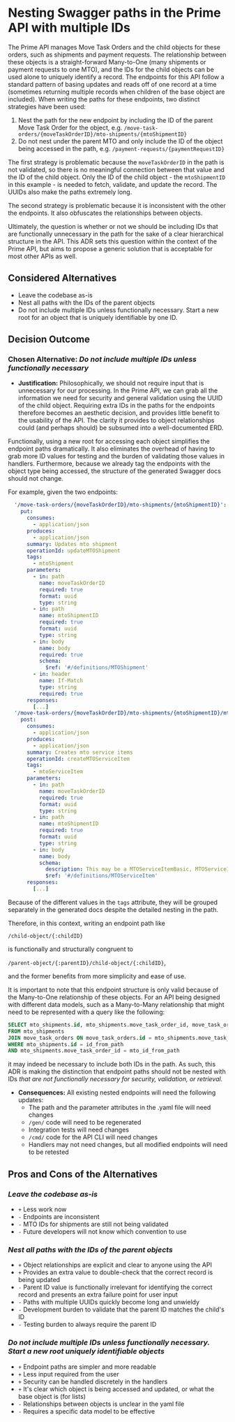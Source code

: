 # Nesting Swagger paths in the Prime API with multiple IDs

The Prime API manages Move Task Orders and the child objects for these orders, such as shipments and payment requests.
The relationship between these objects is a straight-forward Many-to-One (many shipments or payment requests
to one MTO), and the IDs for the child objects can be used alone to uniquely identify a record. The endpoints for this
API follow a standard pattern of basing updates and reads off of one record at a time (sometimes returning multiple
records when children of the base object are included). When writing the paths for these endpoints, two distinct
strategies have been used:

1. Nest the path for the new endpoint by including the ID of the parent Move Task Order for the object, e.g.
`/move-task-orders/{moveTaskOrderID}/mto-shipments/{mtoShipmentID}`
2. Do not nest under the parent MTO and only include the ID of the object being accessed in the path, e.g.
`/payment-requests/{paymentRequestID}`

The first strategy is problematic because the `moveTaskOrderID` in the path is not validated, so there is no meaningful
connection between that value and the ID of the child object. Only the ID of the child object - the `mtoShipmentID` in
this example - is needed to fetch, validate, and update the record. The UUIDs also make the paths extremely long.

The second strategy is problematic because it is inconsistent with the other the endpoints. It also obfuscates the
relationships between objects.

Ultimately, the question is whether or not we should be including IDs that are functionally unnecessary in the path for
the sake of a clear hierarchical structure in the API. This ADR sets this question within the context of the Prime API,
but aims to propose a generic solution that is acceptable for most other APIs as well.

## Considered Alternatives

* Leave the codebase as-is
* Nest all paths with the IDs of the parent objects
* Do not include multiple IDs unless functionally necessary. Start a new root for an object that is uniquely
identifiable by one ID.

## Decision Outcome

### Chosen Alternative: *Do not include multiple IDs unless functionally necessary*

* **Justification:** Philosophically, we should not require input that is unnecessary for our processing. In the Prime
API, we can grab all the information we need for security and general validation using the UUID of the child object.
Requiring extra IDs in the paths for the endpoints therefore becomes an aesthetic decision, and provides little benefit
to the usability of the API. The clarity it provides to object relationships could (and perhaps should) be subsumed into
a well-documented ERD.

Functionally, using a new root for accessing each object simplifies the endpoint paths dramatically. It also eliminates
the overhead of having to grab more ID values for testing and the burden of validating those values in handlers.
Furthermore, because we already tag the endpoints with the object type being accessed, the structure of the generated
Swagger docs should not change.

For example, given the two endpoints:

```yaml
  '/move-task-orders/{moveTaskOrderID}/mto-shipments/{mtoShipmentID}':
    put:
      consumes:
        - application/json
      produces:
        - application/json
      summary: Updates mto shipment
      operationId: updateMTOShipment
      tags:
        - mtoShipment
      parameters:
        - in: path
          name: moveTaskOrderID
          required: true
          format: uuid
          type: string
        - in: path
          name: mtoShipmentID
          required: true
          format: uuid
          type: string
        - in: body
          name: body
          required: true
          schema:
            $ref: '#/definitions/MTOShipment'
        - in: header
          name: If-Match
          type: string
          required: true
      responses:
        [...]
  '/move-task-orders/{moveTaskOrderID}/mto-shipments/{mtoShipmentID}/mto-service-items':
    post:
      consumes:
        - application/json
      produces:
        - application/json
      summary: Creates mto service items
      operationId: createMTOServiceItem
      tags:
        - mtoServiceItem
      parameters:
        - in: path
          name: moveTaskOrderID
          required: true
          format: uuid
          type: string
        - in: path
          name: mtoShipmentID
          required: true
          format: uuid
          type: string
        - in: body
          name: body
          schema:
            description: This may be a MTOServiceItemBasic, MTOServiceItemDOFSIT or etc.
            $ref: '#/definitions/MTOServiceItem'
      responses:
        [...]
```

Because of the different values in the `tags` attribute, they will be grouped separately in the generated docs despite
the detailed nesting in the path.

Therefore, in this context, writing an endpoint path like

`/child-object/{:childID}`

is functionally and structurally congruent to

`/parent-object/{:parentID}/child-object/{:childID}`,

and the former benefits from more simplicity and ease of use.

It is important to note that this endpoint structure is only valid because of the Many-to-One relationship of these
objects. For an API being designed with different data models, such as a Many-to-Many relationship that might need to be
represented with a query like the following:

```sql
SELECT mto_shipments.id, mto_shipments.move_task_order_id, move_task_orders.available_to_prime
FROM mto_shipments
JOIN move_task_orders ON move_task_orders.id = mto_shipments.move_task_order_id
WHERE mto_shipments.id = id_from_path
AND mto_shipments.move_task_order_id = mto_id_from_path
```

it may indeed be necessary to include both IDs in the path. As such, this ADR is making the distinction that endpoint
paths should not be nested with IDs *that are not functionally necessary for security, validation, or retrieval.*

* **Consequences:** All existing nested endpoints will need the following updates:
  * The path and the parameter attributes in the .yaml file will need changes
  * `/gen/` code will need to be regenerated
  * Integration tests will need changes
  * `/cmd/` code for the API CLI will need changes
  * Handlers may not need changes, but all modified endpoints will need to be retested

## Pros and Cons of the Alternatives

### *Leave the codebase as-is*

* `+` Less work now
* `-` Endpoints are inconsistent
* `-` MTO IDs for shipments are still not being validated
* `-` Future developers will not know which convention to use

### *Nest all paths with the IDs of the parent objects*

* `+` Object relationships are explicit and clear to anyone using the API
* `+` Provides an extra value to double-check that the correct record is being updated
* `-` Parent ID value is functionally irrelevant for identifying the correct record and presents an extra failure point
for user input
* `-` Paths with multiple UUIDs quickly become long and unwieldy
* `-` Development burden to validate that the parent ID matches the child's ID
* `-` Testing burden to always require the parent ID

### *Do not include multiple IDs unless functionally necessary. Start a new root uniquely identifiable objects*

* `+` Endpoint paths are simpler and more readable
* `+` Less input required from the user
* `+` Security can be handled discretely in the handlers
* `+` It's clear which object is being accessed and updated, or what the base object is (for lists)
* `-` Relationships between objects is unclear in the yaml file
* `-` Requires a specific data model to be effective
